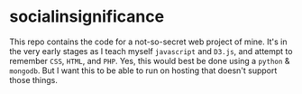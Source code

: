# socialinsignificance
This repo contains the code for a not-so-secret web project of mine. It's in the very early stages as I teach myself `javascript` and `D3.js`, and attempt to remember `CSS`, `HTML`, and `PHP`. Yes, this would best be done using a `python` & `mongodb`. But I want this to be able to run on hosting that doesn't support those things. 
